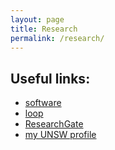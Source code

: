 ```yaml
---
layout: page
title: Research
permalink: /research/
---
```


Useful links:
---

- [software](https://frederic-vw.github.io/)
- [loop](https://loop.frontiersin.org/people/28419/overview)
- [ResearchGate](https://www.researchgate.net/profile/Frederic-Wegner)
- [my UNSW profile](https://research.unsw.edu.au/people/dr-frederic-von-wegner)
